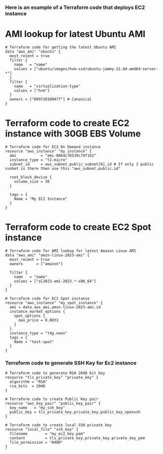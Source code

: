 ### Here is an example of a Terraform code that deploys EC2 instance

# AMI lookup for latest Ubuntu AMI

```hcl
# Terraform code for getting the latest Ubuntu AMI
data "aws_ami" "ubuntu" {
  most_recent = true
  filter {
    name   = "name"
    values = ["ubuntu/images/hvm-ssd/ubuntu-jammy-22.04-amd64-server-*"]
  }
  filter {
    name   = "virtualization-type"
    values = ["hvm"]
  }
  owners = ["099720109477"] # Canonical
}
```

# Terraform code to create EC2 instance with 30GB EBS Volume

```hcl
# Terraform code for EC2 On Demand instance
resource "aws_instance" "my_instance" {
  ami           = "ami-0864c7b539c74f162"
  instance_type = "t2.micro"
  subnet_id     = aws_subnet.public_subnet[0].id # If only 1 public sunbet is there then use this "aws_subnet.public.id"

  root_block_device {
    volume_size = 30
  }

  tags = {
    Name = "My EC2 Instance"
  }
}
```

# Terraform code to create EC2 Spot instance

```hcl
# Terraform code for AMI lookup for latest Amazon Linux AMI
data "aws_ami" "amzn-linux-2023-ami" {
  most_recent = true
  owners      = ["amazon"]

  filter {
    name   = "name"
    values = ["al2023-ami-2023.*-x86_64"]
  }
}

# Terraform code for EC2 Spot instance
resource "aws_instance" "my_spot_instance" {
  ami = data.aws_ami.amzn-linux-2023-ami.id
  instance_market_options {
    spot_options {
      max_price = 0.0031
    }
  }
  instance_type = "t4g.nano"
  tags = {
    Name = "test-spot"
  }
}
```
### Terraform code to generate SSH Key for Ec2 instance

```hcl
# Terraform code to generate RSA 2048 bit key
resource "tls_private_key" "private_key" {
  algorithm = "RSA"
  rsa_bits  = 2048
}

# Terraform code to create Public Key pair
resource "aws_key_pair" "public_key_pair" {
  key_name   = "my_ssh_key"
  public_key = tls_private_key.private_key.public_key_openssh
}

# Terraform code to create local SSH private key
resource "local_file" "ssh_key" {
  filename        = "my_ec2_key.pem"
  content         = tls_private_key.private_key.private_key_pem
  file_permission = "0400"
}

```